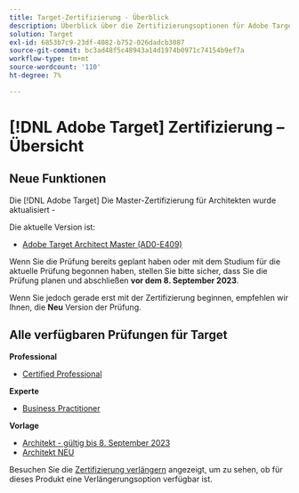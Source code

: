 ```yaml
---
title: Target-Zertifizierung - Überblick
description: Überblick über die Zertifizierungsoptionen für Adobe Target
solution: Target
exl-id: 6853b7c9-23df-4082-b752-026dadcb3087
source-git-commit: bc3ad48f5c48943a14d1974b0971c74154b9ef7a
workflow-type: tm+mt
source-wordcount: '110'
ht-degree: 7%

---
```


# [!DNL Adobe Target] Zertifizierung – Übersicht

## Neue Funktionen

Die [!DNL Adobe Target] Die Master-Zertifizierung für Architekten wurde aktualisiert -

Die aktuelle Version ist:

* [Adobe Target Architect Master (AD0-E409)](/help/certifications/at/at-m-architect.md)

Wenn Sie die Prüfung bereits geplant haben oder mit dem Studium für die aktuelle Prüfung begonnen haben, stellen Sie bitte sicher, dass Sie die Prüfung planen und abschließen **vor dem 8. September 2023**.

Wenn Sie jedoch gerade erst mit der Zertifizierung beginnen, empfehlen wir Ihnen, die **Neu** Version der Prüfung.

## Alle verfügbaren Prüfungen für Target

**Professional**

* [Certified Professional](/help/certifications/at/at-p-business.md) <!--AD0-E408-->

**Experte**

* [Business Practitioner](/help/certifications/at/at-e-business.md) <!--AD0-E406-->

**Vorlage**

* [Architekt - gültig bis 8. September 2023](/help/certifications/at/at-m-architect.md) <!--AD0-E407-->
* [Architekt NEU](/help/certifications/at/at-m-architect0623.md) <!--AD0-E409-->

Besuchen Sie die [Zertifizierung verlängern](/help/certifications/renew.md) angezeigt, um zu sehen, ob für dieses Produkt eine Verlängerungsoption verfügbar ist.
